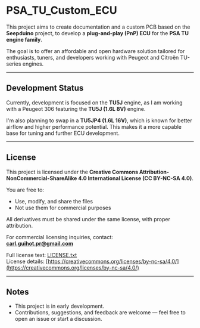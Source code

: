 # PSA_TU_Custom_ECU

This project aims to create documentation and a custom PCB based on the **Seepduino** project, to develop a **plug-and-play (PnP) ECU** for the **PSA TU engine family**.

The goal is to offer an affordable and open hardware solution tailored for enthusiasts, tuners, and developers working with Peugeot and Citroën TU-series engines.

---

## Development Status

Currently, development is focused on the **TU5J** engine, as I am working with a Peugeot 306 featuring the **TU5J (1.6L 8V)** engine.

I'm also planning to swap in a **TU5JP4 (1.6L 16V)**, which is known for better airflow and higher performance potential. This makes it a more capable base for tuning and further ECU development.

---

## License

This project is licensed under the **Creative Commons Attribution-NonCommercial-ShareAlike 4.0 International License (CC BY-NC-SA 4.0)**.

You are free to:
- Use, modify, and share the files
- Not use them for commercial purposes

All derivatives must be shared under the same license, with proper attribution.

For commercial licensing inquiries, contact:  
**carl.guihot.pr@gmail.com**

 Full license text: [LICENSE.txt](./LICENSE.txt)  
 License details: [https://creativecommons.org/licenses/by-nc-sa/4.0/](https://creativecommons.org/licenses/by-nc-sa/4.0/)

---

## Notes

- This project is in early development.
- Contributions, suggestions, and feedback are welcome — feel free to open an issue or start a discussion.

